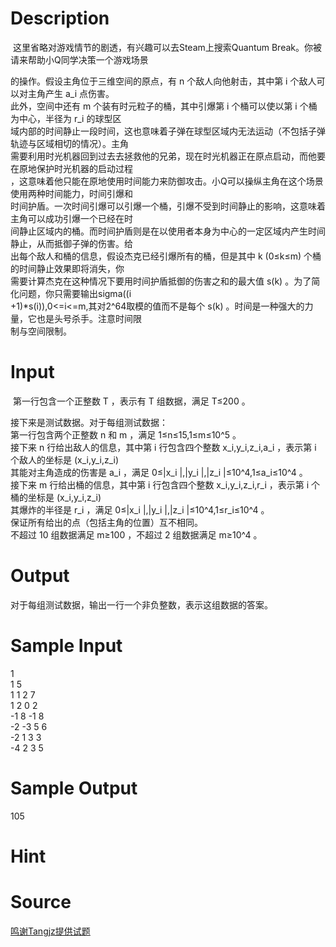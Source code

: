 
# Description

<div class="content"><p> 这里省略对游戏情节的剧透，有兴趣可以去Steam上搜索Quantum Break。你被请来帮助小Q同学决策一个游戏场景</p>
<div>的操作。假设主角位于三维空间的原点，有 n 个敌人向他射击，其中第 i 个敌人可以对主角产生 a_i 点伤害。</div>
<div>此外，空间中还有 m 个装有时元粒子的桶，其中引爆第 i 个桶可以使以第 i 个桶为中心，半径为 r_i 的球型区</div>
<div>域内部的时间静止一段时间，这也意味着子弹在球型区域内无法运动（不包括子弹轨迹与区域相切的情况）。主角</div>
<div>需要利用时光机器回到过去去拯救他的兄弟，现在时光机器正在原点启动，而他要在原地保护时光机器的启动过程</div>
<div>，这意味着他只能在原地使用时间能力来防御攻击。小Q可以操纵主角在这个场景使用两种时间能力，时间引爆和</div>
<div>时间护盾。一次时间引爆可以引爆一个桶，引爆不受到时间静止的影响，这意味着主角可以成功引爆一个已经在时</div>
<div>间静止区域内的桶。而时间护盾则是在以使用者本身为中心的一定区域内产生时间静止，从而抵御子弹的伤害。给</div>
<div>出每个敌人和桶的信息，假设杰克已经引爆所有的桶，但是其中 k (0≤k≤m) 个桶的时间静止效果即将消失，你</div>
<div>需要计算杰克在这种情况下要用时间护盾抵御的伤害之和的最大值 s(k) 。为了简化问题，你只需要输出sigma((i</div>
<div>+1)*s(i)),0&lt;=i&lt;=m,其对2^64取模的值而不是每个 s(k) 。时间是一种强大的力量，它也是头号杀手。注意时间限</div>
<div>制与空间限制。</div>
<div></div></div>

# Input

<div class="content"><p> 第一行包含一个正整数 T ，表示有 T 组数据，满足 T≤200 。</p>
<div>接下来是测试数据。对于每组测试数据：</div>
<div>第一行包含两个正整数 n 和 m ，满足 1≤n≤15,1≤m≤10^5 。</div>
<div>接下来 n 行给出敌人的信息，其中第 i 行包含四个整数 x_i,y_i,z_i,a_i ，表示第 i 个敌人的坐标是 (x_i,y_i,z_i)</div>
<div>其能对主角造成的伤害是 a_i ，满足 0≤|x_i |,|y_i |,|z_i |≤10^4,1≤a_i≤10^4 。</div>
<div>接下来 m 行给出桶的信息，其中第 i 行包含四个整数 x_i,y_i,z_i,r_i ，表示第 i 个桶的坐标是 (x_i,y_i,z_i) </div>
<div>其爆炸的半径是 r_i ，满足 0≤|x_i |,|y_i |,|z_i |≤10^4,1≤r_i≤10^4 。</div>
<div>保证所有给出的点（包括主角的位置）互不相同。</div>
<div>不超过 10 组数据满足 m≥100 ，不超过 2 组数据满足 m≥10^4 。</div></div>

# Output

<div class="content"><p>对于每组测试数据，输出一行一个非负整数，表示这组数据的答案。</p></div>

# Sample Input

<div class="content"><span class="sampledata">1<br/>
1 5<br/>
1 1 2 7<br/>
1 2 0 2<br/>
-1 8 -1 8<br/>
-2 -3 5 6<br/>
-2 1 3 3<br/>
-4 2 3 5<br/>
</span></div>

# Sample Output

<div class="content"><span class="sampledata">105</span></div>

# Hint

<div class="content"><p></p></div>

# Source

<div class="content"><p><a href="problemset.php?search=鸣谢Tangjz提供试题">鸣谢Tangjz提供试题</a></p></div>

